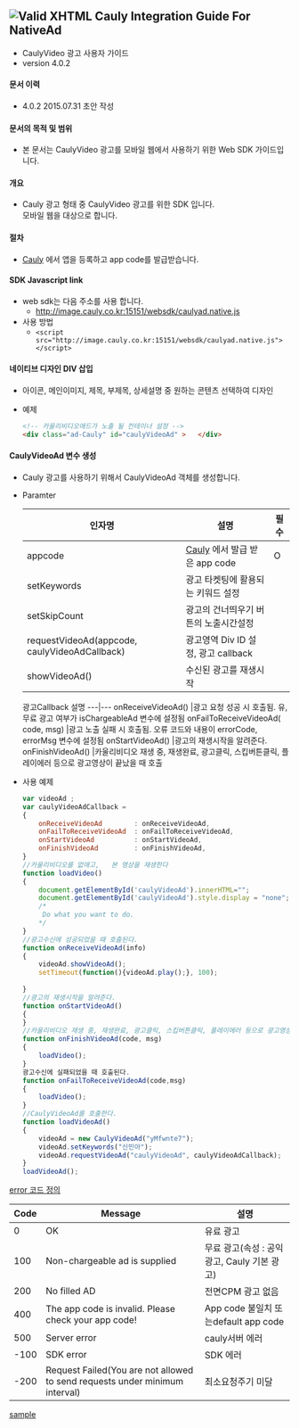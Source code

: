 ![Valid XHTML](http://cauly044.fsnsys.com:10010/images/logo_cauly_main.png) Cauly Integration Guide For NativeAd
----

* CaulyVideo 광고 사용자 가이드
* version 4.0.2


#### 문서 이력
* 4.0.2 2015.07.31 초안 작성

#### 문서의 목적 및 범위
* 본 문서는 CaulyVideo 광고를 모바일 웹에서 사용하기 위한 Web SDK 가이드입니다. 

#### 개요
* Cauly 광고 형태 중 CaulyVideo 광고를 위한 SDK 입니다.<br/>모바일 웹을 대상으로 합니다.

#### 절차
* <a href="http://cauly.net" target="_blank">Cauly</a> 에서 앱을 등록하고 app code를 발급받습니다.


#### SDK Javascript link
+  web sdk는 다음 주소를 사용 합니다.
	-   http://image.cauly.co.kr:15151/websdk/caulyad.native.js
+  사용 방법
	- ```<script src="http://image.cauly.co.kr:15151/websdk/caulyad.native.js"></script>```

#### 네이티브 디자인 DIV 삽입
- 아이콘, 메인이미지, 제목, 부제목, 상세설명 중 원하는 콘텐츠 선택하여 디자인

- 예제
	```html
	<!-- 카울리비디오애드가 노출 될 컨테이너 설정 -->
	<div class="ad-Cauly" id="caulyVideoAd" >   </div>
	```
#### CaulyVideoAd 변수 생성
* Cauly 광고를 사용하기 위해서 CaulyVideoAd 객체를 생성합니다.
* Paramter

	인자명|설명|필수
	--- | --- | ---
	appcode|<a href="http://cauly.net" target="_blank">Cauly</a> 에서 발급 받은 app code|O
  setKeywords	|광고 타켓팅에 활용되는 키워드 설정|
  setSkipCount	|광고의 건너띄우기 버튼의 노출시간설정|
	requestVideoAd(appcode, caulyVideoAdCallback)|광고영역 Div ID 설정, 광고 callback|
  showVideoAd()|수신된 광고를 재생시작 |

  광고Callback 설명
  ---|---
  onReceiveVideoAd()	|광고 요청 성공 시 호출됨. 유,무료 광고 여부가 isChargeableAd 변수에 설정됨
  onFailToReceiveVideoAd( code, msg)	|광고 노출 실패 시 호출됨. 오류 코드와 내용이 errorCode, errorMsg 변수에 설정됨
  onStartVideoAd()	|광고의 재생시작을 알려준다.
  onFinishVideoAd()	|카울리비디오 재생 중, 재생완료, 광고클릭, 스킵버튼클릭, 플레이에러 등으로 광고영상이 끝났을 때 호출

* 사용 예제
	```javascript
	var videoAd ;
	var caulyVideoAdCallback =
	{
		onReceiveVideoAd		: onReceiveVideoAd,
		onFailToReceiveVideoAd  : onFailToReceiveVideoAd,
		onStartVideoAd   		: onStartVideoAd,
		onFinishVideoAd   		: onFinishVideoAd,
	}
	//카울리비디오를 없애고,   본 영상을 재생한다
	function loadVideo()
	{
		document.getElementById('caulyVideoAd').innerHTML="";
		document.getElementById('caulyVideoAd').style.display = "none";
		/*
		 Do what you want to do.
		*/
	}
	//광고수신에 성공되었을 때 호출된다.
	function onReceiveVideoAd(info)
	{
		videoAd.showVideoAd();
		setTimeout(function(){videoAd.play();}, 100);
		
	}
	//광고의 재생시작을 알려준다.
	function onStartVideoAd()
	{
	}
  //카울리비디오 재생 중, 재생완료, 광고클릭, 스킵버튼클릭, 플레이에러 등으로 광고영상이 끝났을 때 호출
	function onFinishVideoAd(code, msg)
	{
		loadVideo();
	}
	광고수신에 실패되었을 때 호출된다.
	function onFailToReceiveVideoAd(code,msg)
	{
		loadVideo();
	}
	//CaulyVideoAd를 호출한다. 
	function loadVideoAd()
	{
		videoAd = new CaulyVideoAd("yMfwnte7");
		videoAd.setKeywords("신민아");
		videoAd.requestVideoAd("caulyVideoAd", caulyVideoAdCallback);
	}
	loadVideoAd();
	```

[error 코드 정의](onFailToReceiveVideoAd)
		
Code|Message|설명
---|---|---
0|OK|유료 광고
100|	Non-chargeable ad is supplied|무료 광고(속성 : 공익 광고, Cauly 기본 광고)
200|	No filled AD	|전면CPM 광고 없음
400|	The app code is invalid. Please check your app code!	|App code 불일치 또는default app code
500|	Server error	|cauly서버 에러
-100|	SDK error	|SDK 에러
-200|	Request Failed(You are not allowed to send requests under minimum interval)	|최소요청주기 미달


[sample](http://image.cauly.co.kr:15151/richad/test/...)
 

